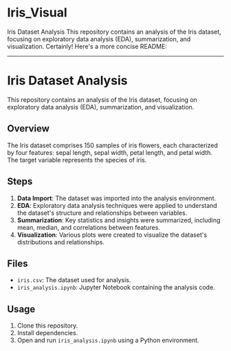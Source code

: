 # Iris_Visual
Iris Dataset Analysis This repository contains an analysis of the Iris dataset, focusing on exploratory data analysis (EDA), summarization, and visualization.
Certainly! Here's a more concise README:

---

# Iris Dataset Analysis

This repository contains an analysis of the Iris dataset, focusing on exploratory data analysis (EDA), summarization, and visualization.

## Overview

The Iris dataset comprises 150 samples of iris flowers, each characterized by four features: sepal length, sepal width, petal length, and petal width. The target variable represents the species of iris.

## Steps

1. **Data Import**: The dataset was imported into the analysis environment.
2. **EDA**: Exploratory data analysis techniques were applied to understand the dataset's structure and relationships between variables.
3. **Summarization**: Key statistics and insights were summarized, including mean, median, and correlations between features.
4. **Visualization**: Various plots were created to visualize the dataset's distributions and relationships.

## Files

- `iris.csv`: The dataset used for analysis.
- `iris_analysis.ipynb`: Jupyter Notebook containing the analysis code.

## Usage

1. Clone this repository.
2. Install dependencies.
3. Open and run `iris_analysis.ipynb` using a Python environment.
